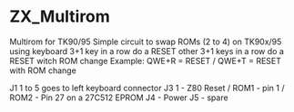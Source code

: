 # ZX_Multirom
Multirom for TK90/95
Simple circuit to swap ROMs (2 to 4) on TK90x/95 using keyboard
3+1 key in a row do a RESET
other 3+1 keys in a row do a RESET witch ROM change
Example: QWE+R = RESET  / QWE+T = RESET with ROM change


J1 1 to 5 goes to left keyboard connector
J3 1 - Z80 Reset / ROM1 - pin 1 / ROM2 - Pin 27 on a 27C512 EPROM
J4 - Power
J5 - spare
